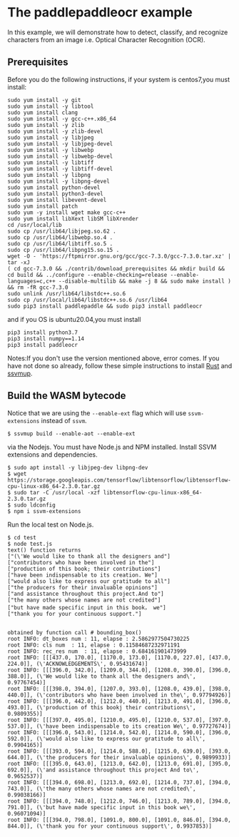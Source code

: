 
# The paddlepaddleocr example

In this example, we will demonstrate how to detect, classify, and recognize characters from an image i.e. Optical Character Recognition (OCR).

## Prerequisites
Before you do the following instructions, 
if your system is centos7,you must install:
```
sudo yum install -y git
sudo yum install -y libtool
sudo yum install clang
sudo yum install -y gcc-c++.x86_64
sudo yum install -y zlib
sudo yum install -y zlib-devel
sudo yum install -y libjpeg
sudo yum install -y libjpeg-devel
sudo yum install -y libwebp
sudo yum install -y libwebp-devel
sudo yum install -y libtiff
sudo yum install -y libtiff-devel
sudo yum install -y libpng
sudo yum install -y libpng-devel
sudo yum install python-devel
sudo yum install python3-devel
sudo yum install libevent-devel
sudo yum install patch
sudo yum -y install wget make gcc-c++
sudo yum install libXext libSM libXrender
cd /usr/local/lib
sudo cp /usr/lib64/libjpeg.so.62 .
sudo cp /usr/lib64/libwebp.so.4 .
sudo cp /usr/lib64/libtiff.so.5 .
sudo cp /usr/lib64/libpng15.so.15 .
wget -O - 'https://ftpmirror.gnu.org/gcc/gcc-7.3.0/gcc-7.3.0.tar.xz' | tar -xJ
( cd gcc-7.3.0 && ./contrib/download_prerequisites && mkdir build && cd build && ../configure --enable-checking=release --enable-languages=c,c++ --disable-multilib && make -j 8 && sudo make install ) && rm -fR gcc-7.3.0
sudo unlink /usr/lib64/libstdc++.so.6
sudo cp /usr/local/lib64/libstdc++.so.6 /usr/lib64
sudo pip3 install paddlepaddle && sudo pip3 install paddleocr
```
and if you OS is ubuntu20.04,you must install
```
pip3 install python3.7
pip3 install numpy==1.14
pip3 install paddleocr
```
Notes:If you don't use the version mentioned above, error comes.
If you have not done so already, follow these simple instructions to install [Rust](https://www.rust-lang.org/tools/install) and [ssvmup](https://www.secondstate.io/articles/ssvmup/).

## Build the WASM bytecode
Notice that we are using the `--enable-ext` flag which will use `ssvm-extensions` instead of `ssvm`.

```
$ ssvmup build --enable-aot --enable-ext
```



 via the Nodejs.
 You must have Node.js and NPM installed. Install SSVM extensions and dependencies.

```
$ sudo apt install -y libjpeg-dev libpng-dev
$ wget https://storage.googleapis.com/tensorflow/libtensorflow/libtensorflow-cpu-linux-x86_64-2.3.0.tar.gz
$ sudo tar -C /usr/local -xzf libtensorflow-cpu-linux-x86_64-2.3.0.tar.gz
$ sudo ldconfig
$ npm i ssvm-extensions
```

Run the local test on Node.js.

```
$ cd test
$ node test.js
text() function returns
["(\'We would like to thank all the designers and"]
["contributors who have been involved in the"]
["production of this book; their contributions"]
["have been indispensable to its creation. We"]
["would also like to express our gratitude to all"]
["the producers for their invaluable opinions"]
["and assistance throughout this project.And to"]
["the many others whose names are not credited"]
["but have made specific input in this book， we"]
["thank you for your continuous support."]


obtained by function call # bounding_box()
root INFO: dt_boxes num : 11, elapse : 2.5862977504730225
root INFO: cls num  : 11, elapse : 0.11584687232971191
root INFO: rec_res num  : 11, elapse : 0.684161901473999
root INFO: [[[437.0, 170.0], [1170.0, 173.0], [1170.0, 227.0], [437.0, 224.0]], (\'ACKNOWLEDGEMENTS\', 0.95431674)]
root INFO: [[[396.0, 342.0], [1209.0, 344.0], [1208.0, 390.0], [396.0, 388.0]], (\'We would like to thank all the designers and\', 0.97767454)] 
root INFO: [[[398.0, 394.0], [1207.0, 393.0], [1208.0, 439.0], [398.0, 440.0]], (\'contributors who have been involved in the\', 0.97794926)]
root INFO: [[[396.0, 442.0], [1212.0, 440.0], [1213.0, 491.0], [396.0, 493.0]], (\'production of this bookj their contributions\', 0.9809355)]
root INFO: [[[397.0, 495.0], [1210.0, 495.0], [1210.0, 537.0], [397.0, 537.0]], (\'have been indispensable to its creation We\', 0.97727674)]
root INFO: [[[396.0, 543.0], [1214.0, 542.0], [1214.0, 590.0], [396.0, 592.0]], (\'would also like to express our gratitude to all\', 0.9904165)]
root INFO: [[[393.0, 594.0], [1214.0, 588.0], [1215.0, 639.0], [393.0, 644.0]], (\'the producers for their invaluable opinions\', 0.9899933)]
root INFO: [[[395.0, 643.0], [1213.0, 642.0], [1213.0, 691.0], [395.0, 692.0]], (\'and assistance throughout this project And to\', 0.9652537)]
root INFO: [[[394.0, 698.0], [1213.0, 692.0], [1214.0, 737.0], [394.0, 743.0]], (\'the many others whose names are not credited\', 0.99038166)]
root INFO: [[[394.0, 748.0], [1212.0, 746.0], [1213.0, 789.0], [394.0, 791.0]], (\'but have made specific input in this book we\', 0.96071094)]
root INFO: [[[394.0, 798.0], [1091.0, 800.0], [1091.0, 846.0], [394.0, 844.0]], (\'thank you for your continuous support\', 0.9937853)]


```
